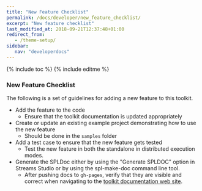 ```yaml
---
title: "New Feature Checklist"
permalink: /docs/developer/new_feature_checklist/
excerpt: "New feature checklist"
last_modified_at: 2018-09-21T12:37:48+01:00
redirect_from:
   - /theme-setup/
sidebar:
   nav: "developerdocs"
---
```

{% include toc %}
{% include editme %}

### New Feature Checklist 

The following is a set of guidelines for adding a new feature to this toolkit.

* Add the feature to the code
  * Ensure that the toolkit documentation is updated appropriately
* Create or update an existing example project demonstrating how to use the new feature
  * Should be done in the `samples` folder
* Add a test case to ensure that the new feature gets tested 
  * Test the new feature in both the standalone in distributed execution modes.
* Generate the SPLDoc either by using the "Generate SPLDOC" option in Streams Studio or by using the spl-make-doc command line tool.
  * After pushing docs to `gh-pages`, verify that they are visible and correct when navigating to
  the [toolkit documentation web site](https://ibmstreams.github.io/streamsx.sttgateway/).
